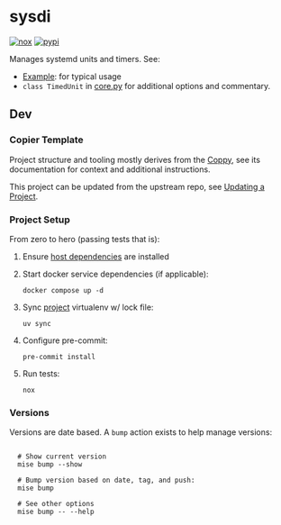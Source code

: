 # sysdi
[![nox](https://github.com/level12/sysdi/actions/workflows/nox.yaml/badge.svg)](https://github.com/level12/sysdi/actions/workflows/nox.yaml)
[![pypi](https://img.shields.io/pypi/v/sysdi)](https://pypi.org/project/sysdi/)


Manages systemd units and timers.  See:

* [Example](https://github.com/level12/sysdi/blob/main/src/sysd_example.py): for typical usage
* `class TimedUnit` in [core.py](https://github.com/level12/sysdi/blob/main/src/sysdi/core.py) for
  additional options and commentary.


## Dev

### Copier Template

Project structure and tooling mostly derives from the [Coppy](https://github.com/level12/coppy),
see its documentation for context and additional instructions.

This project can be updated from the upstream repo, see
[Updating a Project](https://github.com/level12/coppy?tab=readme-ov-file#updating-a-project).

### Project Setup

From zero to hero (passing tests that is):

1. Ensure [host dependencies](https://github.com/level12/coppy/wiki/Mise) are installed

2. Start docker service dependencies (if applicable):

   `docker compose up -d`

3. Sync [project](https://docs.astral.sh/uv/concepts/projects/) virtualenv w/ lock file:

   `uv sync`

4. Configure pre-commit:

   `pre-commit install`

5. Run tests:

   `nox`

### Versions

Versions are date based.  A `bump` action exists to help manage versions:

```shell

  # Show current version
  mise bump --show

  # Bump version based on date, tag, and push:
  mise bump

  # See other options
  mise bump -- --help
```
